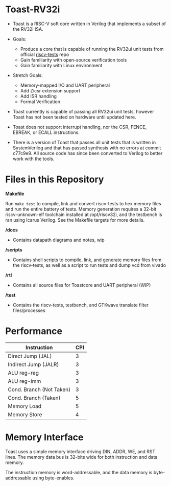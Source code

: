 # Toast-RV32i

- Toast is a RISC-V soft core written in Verilog that implements a subset of the RV32I ISA.

- Goals: 

     - Produce a core that is capable of running the RV32ui unit tests from official [riscv-tests](https://github.com/riscv/riscv-tests) repo
     - Gain familiarity with open-source verification tools 
     - Gain familiarity with Linux environment 

- Stretch Goals:
     - Memory-mapped I/O and UART peripheral
     - Add Zicsr extension support
     - Add ISR handling
     - Formal Verification



- Toast currently is capable of passing all RV32ui unit tests, however Toast has not been tested on hardware until updated here.

- Toast does not support interrupt handling, nor the CSR, FENCE, EBREAK, or ECALL instructions.

- There is a version of Toast that passes all unit tests that is written in SystemVerilog and that has passed synthesis with no errors at commit c77c9e9. 
  All source code has since been converted to Verilog to better work with the tools.

<h1> Files in this Repository </h1>

__Makefile__

Run ```make test``` to compile, link and convert riscv-tests to hex memory files and run the entire battery of tests. Memory generation requires a 32-bit riscv-unknown-elf toolchain installed at /opt/riscv32i, and the testbench is ran using Icarus Verilog. See the Makefile targets for more details.

__/docs__
- Contains datapath diagrams and notes, wip

__/scripts__
- Contains shell scripts to compile, link, and generate memory files from the riscv-tests, as well as a script to run tests and dump vcd from vivado

__/rtl__
- Contains all source files for Toastcore and UART peripheral (WIP)

__/test__
- Contains the riscv-tests, testbench, and GTKwave translate filter files/processes


<h1> Performance </h1>

|Instruction | CPI|
|------------|----|
Direct Jump (JAL) | 3
Indirect Jump (JALR) | 3
ALU reg-reg | 3
ALU reg-imm | 3
Cond. Branch (Not Taken) | 3
Cond. Branch (Taken) | 5
Memory Load | 5
Memory Store | 4



<h1> Memory Interface </h1>

Toast uses a simple memory interface driving DIN, ADDR, WE, and RST lines. The memory data bus is 32-bits wide for both instruction and data memory.

The instruction memory is word-addressable, and the data memory is byte-addressable using byte-enables.


